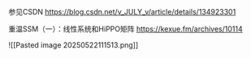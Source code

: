 

参见CSDN
https://blog.csdn.net/v_JULY_v/article/details/134923301

重温SSM（一）：线性系统和HiPPO矩阵
https://kexue.fm/archives/10114

![[Pasted image 20250522111513.png]]
